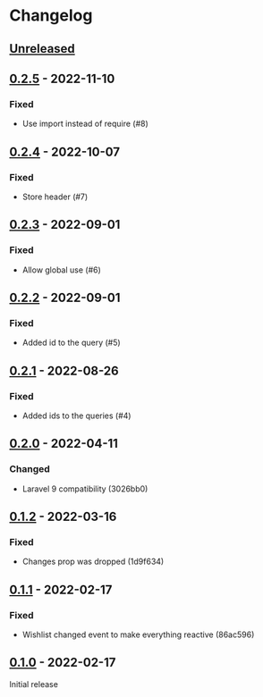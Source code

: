 # Changelog

## [Unreleased](https://github.com/org/repo/compare/0.2.5...master)

## [0.2.5](https://github.com/org/repo/compare/0.2.4...0.2.5) - 2022-11-10

### Fixed

- Use import instead of require (#8)

## [0.2.4](https://github.com/org/repo/compare/0.2.3...0.2.4) - 2022-10-07

### Fixed

- Store header (#7)

## [0.2.3](https://github.com/org/repo/compare/0.2.2...0.2.3) - 2022-09-01

### Fixed

- Allow global use (#6)

## [0.2.2](https://github.com/org/repo/compare/0.2.1...0.2.2) - 2022-09-01

### Fixed

- Added id to the query (#5)

## [0.2.1](https://github.com/org/repo/compare/0.2.0...0.2.1) - 2022-08-26

### Fixed

- Added ids to the queries (#4)

## [0.2.0](https://github.com/org/repo/compare/0.1.2...0.2.0) - 2022-04-11

### Changed

- Laravel 9 compatibility (3026bb0)

## [0.1.2](https://github.com/org/repo/compare/0.1.1...0.1.2) - 2022-03-16

### Fixed

- Changes prop was dropped (1d9f634)

## [0.1.1](https://github.com/org/repo/compare/0.1.0...0.1.1) - 2022-02-17

### Fixed

- Wishlist changed event to make everything reactive (86ac596)

## [0.1.0](https://github.com/org/repo/compare/17ac9704ebad591e5592851ef41b17f73c3d6134...0.1.0) - 2022-02-17

Initial release
